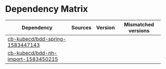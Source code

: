 # Dependency Matrix

Dependency | Sources | Version | Mismatched versions
---------- | ------- | ------- | -------------------
[cb-kubecd/bdd-spring-1583447143](https://github.com/cb-kubecd/bdd-spring-1583447143.git) |  | []() | 
[cb-kubecd/bdd-nh-import-1583450215](https://github.com/cb-kubecd/bdd-nh-import-1583450215.git) |  | []() | 
